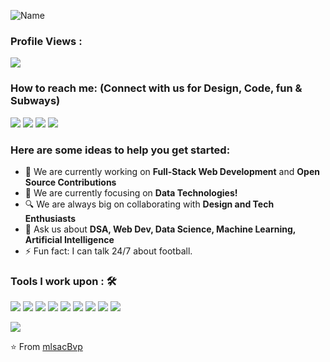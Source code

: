 ![Name](https://github.com/sharannyobasu/sharannyobasu/blob/master/Hello(1).gif)



 ### Profile Views :<br>
  <img src="https://profile-counter.glitch.me/mlsacbvp/count.svg" />


### How to reach me: <strong>(Connect with us for Design, Code, fun & Subways)</strong>

<img src="https://img.shields.io/badge/mlscbvp@gmail.com-%23D14836.svg?&style=for-the-badge&logo=gmail&logoColor=white" href="mlscbvp@gmail.com">   <a  href="https://www.instagram.com/mlsac_Bvcoe/"><img src="https://img.shields.io/badge/@mlsac_Bvcoe-%23E4405F.svg?&style=for-the-badge&logo=instagram&logoColor=white"></a>   <a href="www.linkedin.com/company/microsoft-learn-student-chapter-mlsc-bvp/"><img src="https://img.shields.io/badge/MLSAC-BVP-%230077B5.svg?&style=for-the-badge&logo=linkedin&logoColor=white" ></a>   <a  href="https://twitter.com/@mlscBvp"><img src="https://img.shields.io/badge/@mlscBvp-%2312100E.svg?&style=for-the-badge&logo=medium&logoColor=white"></a>

### Here are some ideas to help you get started:

- 🔭 We are  currently working on <strong>Full-Stack Web Development</strong> and <strong>Open Source Contributions</strong>
- 🌱 We are currently focusing on  <strong>Data Technologies!</strong>
- 🔍 We are always big on collaborating with <strong>Design and Tech Enthusiasts</strong>
- 💬 Ask us about <strong>DSA, Web Dev, Data Science, Machine Learning, Artificial Intelligence </strong>
- ⚡ Fun fact: I can talk 24/7 about football.

### Tools I work upon : 🛠

<img src="https://img.shields.io/badge/c++%20-%2300599C.svg?&style=for-the-badge&logo=c%2B%2B&logoColor=white">   <img src="https://img.shields.io/badge/python%20-%2314354C.svg?&style=for-the-badge&logo=python&logoColor=white">   <img src="https://img.shields.io/badge/javascript%20-%23323330.svg?&style=for-the-badge&logo=javascript&logoColor=%23F7DF1E">   <img src="https://img.shields.io/badge/html5%20-%23E34F26.svg?&style=for-the-badge&logo=html5&logoColor=white">   <img src="https://img.shields.io/badge/css3%20-%231572B6.svg?&style=for-the-badge&logo=css3&logoColor=white">   <img src="https://img.shields.io/badge/react%20-%2320232a.svg?&style=for-the-badge&logo=react&logoColor=%2361DAFB">   <img src="https://img.shields.io/badge/bootstrap%20-%23563D7C.svg?&style=for-the-badge&logo=bootstrap&logoColor=white">   <img src="https://img.shields.io/badge/git%20-%23F05033.svg?&style=for-the-badge&logo=git&logoColor=white"/>   <img src="http://img.shields.io/badge/-VS%20Code-000000?style=for-the-badge&logo=Visual-studio-code&logoColor=blue">

<img src="https://github-readme-stats.vercel.app/api?username=mlsacbvp&show_icons=true&title_color=03fc90&icon_color=03fc90&text_color=03fc90&bg_color=002b19">

⭐️ From [mlsacBvp](https://github.com/mlsacbvp)
